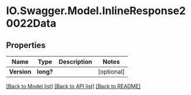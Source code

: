 # IO.Swagger.Model.InlineResponse20022Data
## Properties

Name | Type | Description | Notes
------------ | ------------- | ------------- | -------------
**Version** | **long?** |  | [optional] 

[[Back to Model list]](../README.md#documentation-for-models) [[Back to API list]](../README.md#documentation-for-api-endpoints) [[Back to README]](../README.md)

